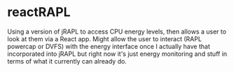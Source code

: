 # reactRAPL
Using a version of jRAPL to access CPU energy levels, then allows a user to look at them via a React app. Might allow the user to interact (RAPL powercap or DVFS) with the energy interface once I actually have that incorporated into jRAPL but right now it's just energy monitoring and stuff in terms of what it currently can already do.
